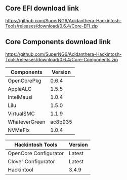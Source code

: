 
## Core EFI download link
https://github.com/SuperNG6/Acidanthera-Hackintosh-Tools/releases/download/0.6.4/Core-EFI.zip

## Core Components download link
https://github.com/SuperNG6/Acidanthera-Hackintosh-Tools/releases/download/0.6.4/Core-Components.zip

| Components    | Version               |
| ------------- | --------------------- |
| OpenCorePkg   | 0.6.4    | 
| AppleALC      | 1.5.5       |
| IntelMausi    | 1.0.4     |
| Lilu          | 1.5.0           |
| VirtualSMC    | 1.1.9     |
| WhateverGreen | ac8b935  |
| NVMeFix       | 1.0.4        |

| Hackintosh Tools      | Version           |
| --------------------- | ----------------- |
| OpenCore Configurator | Latest            | 
| Clover Configurator   | Latest            |
| Hackintool            | 3.4.9 |

